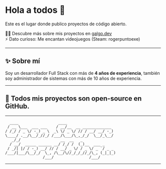 
# Hola a todos 👋
Este es el lugar donde publico proyectos de código abierto.

👨‍💻 Descubre más sobre mis proyectos en [galgo.dev](https://galgo.dev)  
⚡ Dato curioso: Me encantan videojuegos (Steam: rogerpuntoexe)  

---

## ✨ Sobre mí  
Soy un desarrollador Full Stack con más de **4 años de experiencia**, también soy administrador de sistemas con más de 10 años de experiencia.

---

## 🚀 Todos mis proyectos son **open-source** en GitHub.

---

```
  ____                  ____                      
 / __ \___  ___ ___    / __/__  __ _____________  
/ /_/ / _ \/ -_) _ \  _\ \/ _ \/ // / __/ __/ -_) 
\____/ .__/\__/_//_/ /___/\___/\_,_/_/  \__/_\__/  
   _/_/                  __  __   _                
  / __/  _____ ______ __/ /_/ /  (_)__  ___ _     
 / _/| |/ / -_) __/ // / __/ _ \/ / _ \/ _ `/ _ _ 
/___/|___/\__/_/  \_, /\__/\//_/_/_//_/\_, (_|_|_)
                 /___/                /___/       
```

---

